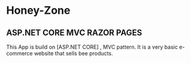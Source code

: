 # Honey-Zone
## ASP.NET CORE MVC RAZOR PAGES
This App is build on [ASP.NET CORE] , MVC pattern. It is a very basic e-commerce website that sells bee products.

